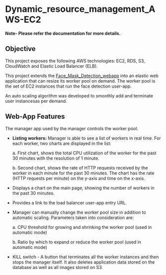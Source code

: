 # Dynamic_resource_management_AWS-EC2

**Note- Please refer the documentation for more details.**

## Objective

This project exposes the following AWS technologies: EC2, RDS, S3, CloudWatch and Elastic Load Balancer (ELB).

This project extends the [Face_Mask_Detection_webapp](https://github.com/Akshat2395/Face_mask_Detection_AWS_web_app) into an elastic web application that can resize its worker pool on demand. The worker pool is the set of EC2 instances that run the face detection user-app.

An auto scaling algorithm was developed to smoothly add and terminate user instancesas per demand.


## Web-App Features

The manager app used by the manager controls the worker pool. 

* **Listing workers:** Manager is able to see a list of workers in real time. For each worker, two charts are displayed in the list:

  a. First chart, shows the total CPU utilization of the worker for the past 30 minutes with the resolution of 1 minute.
  
  b. Second chart, shows the rate of HTTP requests received by the worker in each minute for the past 30 minutes. The chart has the rate (HTTP requests per minute) on the y-axis     and time on the x-axis.
  
* Displays a chart on the main page, showing the number of workers in the past 30 minutes.

* Provides a link to the load balancer user-app entry URL.

* Manager can manually change the worker pool size in addition to automatic scaling. Parameters taken into consideration are:

  a. CPU threshold for growing and shrinking the worker pool (used in automatic mode)
  
  b. Ratio by which to expand or reduce the worker pool (used in automatic mode)
  
* KILL switch - A button that terminates all the worker instances and then stops the manager itself. It also deletes application data stored on the database as well as all images stored on S3.
